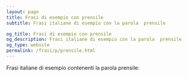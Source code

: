 ```yaml
---
layout: page
title: Frasi di esempio con prensile 
subtitle: Frasi italiane di esempio con la parola  prensile

og_title: Frasi di esempio con prensile 
og_description: Frasi italiane di esempio con la parola  prensile
og_type: website
permalink: /frasi/p/prensile.html
---
```


Frasi italiane di esempio contenenti la parola prensile:


